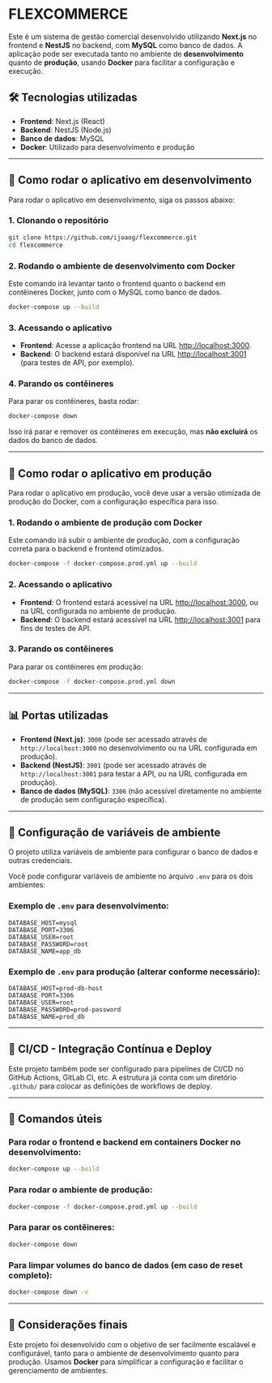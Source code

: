 
# FLEXCOMMERCE 

Este é um sistema de gestão comercial desenvolvido utilizando **Next.js** no frontend e **NestJS** no backend, com **MySQL** como banco de dados. A aplicação pode ser executada tanto no ambiente de **desenvolvimento** quanto de **produção**, usando **Docker** para facilitar a configuração e execução.

## 🛠️ **Tecnologias utilizadas**

- **Frontend**: Next.js (React)
- **Backend**: NestJS (Node.js)
- **Banco de dados**: MySQL
- **Docker**: Utilizado para desenvolvimento e produção

---

## 🚀 **Como rodar o aplicativo em desenvolvimento**

Para rodar o aplicativo em desenvolvimento, siga os passos abaixo:

### 1. **Clonando o repositório**

```bash
git clone https://github.com/ijoaog/flexcommerce.git
cd flexcommerce
```

### 2. **Rodando o ambiente de desenvolvimento com Docker**

Este comando irá levantar tanto o frontend quanto o backend em contêineres Docker, junto com o MySQL como banco de dados.

```bash
docker-compose up --build
```

### 3. **Acessando o aplicativo**

- **Frontend**: Acesse a aplicação frontend na URL [http://localhost:3000](http://localhost:3000).
- **Backend**: O backend estará disponível na URL [http://localhost:3001](http://localhost:3001) (para testes de API, por exemplo).

### 4. **Parando os contêineres**

Para parar os contêineres, basta rodar:

```bash
docker-compose down
```

Isso irá parar e remover os contêineres em execução, mas **não excluirá** os dados do banco de dados.

---

## 🚀 **Como rodar o aplicativo em produção**

Para rodar o aplicativo em produção, você deve usar a versão otimizada de produção do Docker, com a configuração específica para isso.

### 1. **Rodando o ambiente de produção com Docker**

Este comando irá subir o ambiente de produção, com a configuração correta para o backend e frontend otimizados.

```bash
docker-compose -f docker-compose.prod.yml up --build
```

### 2. **Acessando o aplicativo**

- **Frontend**: O frontend estará acessível na URL [http://localhost:3000](http://localhost:3000), ou na URL configurada no ambiente de produção.
- **Backend**: O backend estará acessível na URL [http://localhost:3001](http://localhost:3001) para fins de testes de API.

### 3. **Parando os contêineres**

Para parar os contêineres em produção:

```bash
docker-compose -f docker-compose.prod.yml down
```

---

## 📊 **Portas utilizadas**

- **Frontend (Next.js)**: `3000` (pode ser acessado através de `http://localhost:3000` no desenvolvimento ou na URL configurada em produção).
- **Backend (NestJS)**: `3001` (pode ser acessado através de `http://localhost:3001` para testar a API, ou na URL configurada em produção).
- **Banco de dados (MySQL)**: `3306` (não acessível diretamente no ambiente de produção sem configuração específica).

---

## 📝 **Configuração de variáveis de ambiente**

O projeto utiliza variáveis de ambiente para configurar o banco de dados e outras credenciais.

Você pode configurar variáveis de ambiente no arquivo `.env` para os dois ambientes:

### Exemplo de `.env` para desenvolvimento:

```env
DATABASE_HOST=mysql
DATABASE_PORT=3306
DATABASE_USER=root
DATABASE_PASSWORD=root
DATABASE_NAME=app_db
```

### Exemplo de `.env` para produção (alterar conforme necessário):

```env
DATABASE_HOST=prod-db-host
DATABASE_PORT=3306
DATABASE_USER=root
DATABASE_PASSWORD=prod-password
DATABASE_NAME=prod_db
```

---

## 🚧 **CI/CD - Integração Contínua e Deploy**

Este projeto também pode ser configurado para pipelines de CI/CD no GitHub Actions, GitLab CI, etc. A estrutura já conta com um diretório `.github/` para colocar as definições de workflows de deploy.

---

## 🔧 **Comandos úteis**

### Para rodar o frontend e backend em containers Docker no desenvolvimento:

```bash
docker-compose up --build
```

### Para rodar o ambiente de produção:

```bash
docker-compose -f docker-compose.prod.yml up --build
```

### Para parar os contêineres:

```bash
docker-compose down
```

### Para limpar volumes do banco de dados (em caso de reset completo):

```bash
docker-compose down -v
```

---

## 📢 **Considerações finais**

Este projeto foi desenvolvido com o objetivo de ser facilmente escalável e configurável, tanto para o ambiente de desenvolvimento quanto para produção. Usamos **Docker** para simplificar a configuração e facilitar o gerenciamento de ambientes.
